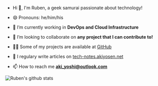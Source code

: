 - Hi 👋, I'm Ruben, a geek samurai passionate about technology!

- 😄 Pronouns: he/him/his

- 🔭 I’m currently working in **DevOps and Cloud Infrastructure**

- 👯 I’m looking to collaborate on **any project that I can contribute to!**

- 👨‍💻 Some of my projects are available at [GitHub](https://github.com/ruben-rodriguez)

- 📝 I regulary write articles on [tech-notes.akiyosen.net](https://tech-notes.akiyosen.net/)

- 📫 How to reach me **aki_yoshi@outlook.com**

![Ruben's github stats](https://github-readme-stats.vercel.app/api?username=ruben-rodriguez&theme=chartreuse-dark&show_icons=true)
